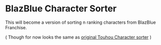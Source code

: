 
# BlazBlue Character Sorter

This will become a version of sorting n ranking characters from BlazBlue Franchise.

( Though for now looks the same as [original Touhou Character sorter](https://github.com/execfera/charasort/) )
